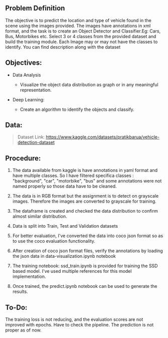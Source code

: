 ## Problem Definition
The objective is to predict the location and type of vehicle found in the scene using the images provided. The images have annotations in xml format, and the task is to create an Object Detector and Classifier.Eg: Cars, Bus, Motorbikes etc. Select 3 or 4 classes from the provided dataset and build the training module. Each Image may or may not have the classes to identify. You can find description along with the dataset

## Objectives:
- Data Analysis
  - Visualize the object data distribution as graph or in any meaningful representation. 

- Deep Learning:
  - Create an algorithm to identify the objects and classify.

## Data:
> Dataset Link: https://www.kaggle.com/datasets/pratikbarua/vehicle-detection-dataset

## Procedure:
1. The data available from kaggle is have annotations in yaml format and have multiple classes. So I have filtered specifica classes : "background", "car", "motorbike", "bus" and some annotations were not named properly so those data have to be cleaned.

2. The data is in RGB format but the assignment is to detect on grayscale images. Therefore the images are converted to grayscale for training. 

3. The dataframe is created and checked the data distribution to confirm almost similar distribution.

4. Data is split into Train, Test and Validation datasets

5. For better evaluation, I've converted the data into coco json format so as to use the coco evaluation functionality.

6. After creation of coco json format files, verify the annotations by loading the json data in data-visualization.ipynb notebook 

7. The training notebook: ssd_train.ipynb is provided for training the SSD based model. I've used multiple references for this model implementation. 

8. Once trained, the predict.ipynb notebook can be used to generate the results.

## To-Do:
The training loss is not reducing, and the evaluation scores are not improved with epochs. Have to check the pipeline. The prediction is not proper as of now.

